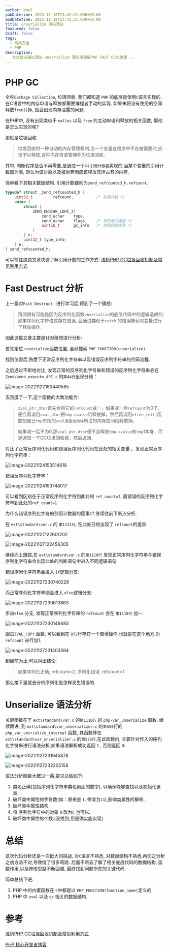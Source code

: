 ```yaml
---
author: Noel
pubDatetime: 2023-11-18T23:42:31.000+08:00
modDatetime: 2023-11-18T23:42:31.000+08:00
title: unserialize 源码调试
featured: false
draft: false
tags:
  - 网络安全
  - PHP
description: 
   本文尝试通过调试 unserialize 源码来理解PHP FAST GC的原理...
---
```


# PHP GC

全称`Garbage Collection`, 垃圾回收. 我们都知道 `PHP` 的底层是使用`C`语言实现的. 在C语言中的内存申请与释放都需要编程者手动的实现. 如果未将没有使用的空间释放`free()`掉, 就会出现内存泄露的问题.

在PHP中, 没有出现类似于 `malloc` 以及 `free` 的主动申请和释放的相关函数, 那他是怎么实现的呢?

那就是垃圾回收.

> 垃圾回收时一种自动的内存管理机制,当一个变量在程序中不在被需要时,应该予以释放,这种内存资源管理称为垃圾回收.

其中, 判断程序是否不再需要,是通过一个叫 `引用计数器`实现的.当某个变量的引用计数器为零, 则认为该对象以及被抛弃而应该释放其所占有的内存.

简单看下其相关数据结构. 引用计数器则为`zend_refcounted_h.refcount`.

```c
typedef struct _zend_refcounted_h {
    uint32_t         refcount;          /* 引用计数 */
    union {
        struct {
            ZEND_ENDIAN_LOHI_3(
                zend_uchar    type,     
                zend_uchar    flags,    /* 字符串的类型 */
                uint16_t      gc_info   /* 垃圾回收信息 */
            )
        } v;
        uint32_t type_info;
    } u;
} zend_refcounted_h;
```

可以前往这边文章快速了解引用计数的工作方式: [浅析PHP GC垃圾回收机制及常见利用方式](https://xz.aliyun.com/t/11843#toc-0)

# Fast Destruct 分析

上一篇对`Fast Destruct ` 进行学习后,得到了一个猜想:

> 猜测很有可能是因为反序列化函数`unserialize`的底层代码中的逻辑造成的: 如果序列化字符格式存在错误, 会通过类似于`catch` 的错误捕获对变量进行了释放操作.

因此这篇文章主要是针对猜想进行分析:

首先定位 `unserialize`函数位置, 全局搜索 `PHP_FUNCTION(unserialize)`.

找到位置后,熟悉下正常反序列化字符串以及错误反序列字符串的代码流程.

之后通过不断地对比, 发现正常的反序列化字符串和错误的反序列化字符串会在`Zend/zend_execute_API.c` 的`第44行`出现分歧：

![image-20221122180440585](https://particles.oss-cn-beijing.aliyuncs.com/img/image-20221122180440585.png)

去百度了一下,这个函数的大致功能为:

> `zval_ptr_dtor`首先会将它的`refcount`减一，如果减一后`refcount`为0了，便会再调用`zval_dtor`把`tmp->value`给释放掉，然后再调用`efree_rel()`函数把自己`tmp`所指的`zval类型结构体`所占的内存空间给释放掉。
> 
> 如果减一后不为0,那`zval_ptr_dtor`便不会释放`tmp->value`和`tmp`1本身，而是通知一下GC垃圾回收器，然后返回.

对比了正常反序列化代码和错误反序列化代码在此处的相关变量 ，发现正常反序列化字符串：

![image-20221124153514618](https://particles.oss-cn-beijing.aliyuncs.com/img/image-20221124153514618.png)

错误反序列化字符串：

![image-20221124153748017](https://particles.oss-cn-beijing.aliyuncs.com/img/image-20221124153748017.png)

可以看到区别在于正常反序列化字符到此处的 `ref_count=2`, 而错误的反序列化字符串到此处的`ref_count=1`. 

为什么错误序列化字符的引用计数器的回事`1`? 继续往前下断点分析.

在 `ext\standard\var.c` 的 `第1121行`, 在此处已经出现了 `refcount`的差异.

![image-20221127122601202](https://particles.oss-cn-beijing.aliyuncs.com/img/image-20221127122601202.png)

![image-20221127122456305](https://particles.oss-cn-beijing.aliyuncs.com/img/image-20221127122456305.png)

继续向上跟踪,在 `ext\standard\var.c` 的`第1110行` 发现正常序列化字符串与错误序列化字符串会出现此处的判断语句中进入不同逻辑语句:

错误序列化字符串会进入 `if`逻辑分支:

![image-20221127230740226](https://particles.oss-cn-beijing.aliyuncs.com/img/image-20221127230740226.png)

而正常序列化字符串则会进入 `else`逻辑分支:

![image-20221127230613863](https://particles.oss-cn-beijing.aliyuncs.com/img/image-20221127230613863.png)

步进`else` 分支, 发现正常序列化字符串的 `refcount` 会在 `第1118行` 加一.

![image-20221127230146683](https://particles.oss-cn-beijing.aliyuncs.com/img/image-20221127230146683.png)

跟进`ZVAL_COPY` 函数, 可以看到在 `872`行存在一个自增操作,也就是在这个地方,对`refcount` 进行加1.

![image-20221127231403594](https://particles.oss-cn-beijing.aliyuncs.com/img/image-20221127231403594.png)

到目前为止,可以得出结论:

> 如果序列化正确,  refcount=2,  序列化错误, refcount=1

那么接下里就去分析序列化是怎样发生错误的.

# Unserialize 语法分析

关键函数在于 `ext\standard\var.c` 的`第1110行` 的 `php-var_unserialize` 函数, 继续跟进, 到 `ext\standard\var_unserializer.c` 的`第550`行的 `php_var_unsrialize_internal` 函数, 其函数体在 `ext\standard\var_unserializer.c` 的`第572行`,在此函数内, 主要针对传入的序列化字符串进行语法分析,如果语法解析成功返回 `1` , 否则返回 `0`:

![image-20221127231945878](https://particles.oss-cn-beijing.aliyuncs.com/img/image-20221127231945878.png)

![image-20221127232205158](https://particles.oss-cn-beijing.aliyuncs.com/img/image-20221127232205158.png)

语法分析函数大概过一遍,要求总结如下:

1. 类名正确(包括序列化字符串类名前面的数字), 以确保能够查找以及初始化该类.
2. 破坏类中属性的字符数(如：原来是 `1`, 修改为`11`),影响类属性的解析.
3. 破坏类中属性结构.
4. 将 序列化字符中的对象 `O` 改为`C` 也可以.
5. 破坏类中属性的个数.(没找到,但是确实能实现)

# 总结

这次代码分析还是一次挺大的挑战, 对`C`语言不熟悉, 对数据结构不熟悉,再加之分析之初方法不对,导致绕了很多弯路. 后面不断去了解了相关底层代码的数据结构, 函数作用,以及修改思路不断回溯, 最终找到问题所在的关键代码.

简单总结下吧:

1. PHP 中的内置函数在 `C`中都是以 `PHP_FUNCTION(function_name)`定义的.
2. PHP 中 `zval` 以及 `gc` 相关的数据结构.

# 参考

[浅析PHP GC垃圾回收机制及常见利用方式](https://xz.aliyun.com/t/11843#toc-0)

[PHP 核心开发者博客](https://www.laruence.com/php-internal)
